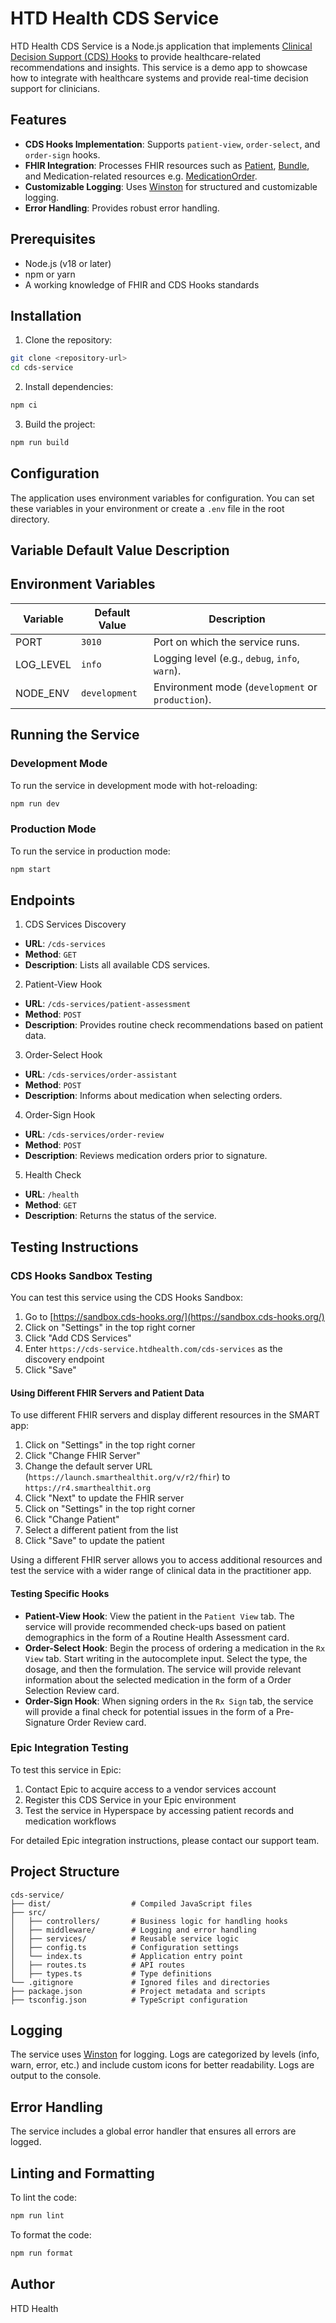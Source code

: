 # HTD Health CDS Service

HTD Health CDS Service is a Node.js application that implements [Clinical Decision Support (CDS) Hooks](https://cds-hooks.org/) to provide healthcare-related recommendations and insights. This service is a demo app to showcase how to integrate with healthcare systems and provide real-time decision support for clinicians.

## Features

- **CDS Hooks Implementation**: Supports `patient-view`, `order-select`, and `order-sign` hooks.
- **FHIR Integration**: Processes FHIR resources such as [Patient](https://hl7.org/fhir/R4/patient.html), [Bundle](https://hl7.org/fhir/R4/bundle.html), and Medication-related resources e.g. [MedicationOrder](https://www.hl7.org/fhir/DSTU2/medicationorder.html).
- **Customizable Logging**: Uses [Winston](https://github.com/winstonjs/winston) for structured and customizable logging.
- **Error Handling**: Provides robust error handling.

## Prerequisites

- Node.js (v18 or later)
- npm or yarn
- A working knowledge of FHIR and CDS Hooks standards

## Installation

1. Clone the repository:

```bash
git clone <repository-url>
cd cds-service
```

2. Install dependencies:

```bash
npm ci
```

3. Build the project:

```bash
npm run build
```

## Configuration

The application uses environment variables for configuration. You can set these variables in your environment or create a `.env` file in the root directory.

## Variable Default Value Description

## Environment Variables

| Variable  | Default Value | Description                                       |
| --------- | ------------- | ------------------------------------------------- |
| PORT      | `3010`        | Port on which the service runs.                   |
| LOG_LEVEL | `info`        | Logging level (e.g., `debug`, `info`, `warn`).    |
| NODE_ENV  | `development` | Environment mode (`development` or `production`). |

## Running the Service

### Development Mode

To run the service in development mode with hot-reloading:

```bash
npm run dev
```

### Production Mode

To run the service in production mode:

```bash
npm start
```

## Endpoints

1. CDS Services Discovery

- **URL**: `/cds-services`
- **Method**: `GET`
- **Description**: Lists all available CDS services.

2. Patient-View Hook

- **URL**: `/cds-services/patient-assessment`
- **Method**: `POST`
- **Description**: Provides routine check recommendations based on patient data.

3. Order-Select Hook

- **URL**: `/cds-services/order-assistant`
- **Method**: `POST`
- **Description**: Informs about medication when selecting orders.

4. Order-Sign Hook

- **URL**: `/cds-services/order-review`
- **Method**: `POST`
- **Description**: Reviews medication orders prior to signature.

5. Health Check

- **URL**: `/health`
- **Method**: `GET`
- **Description**: Returns the status of the service.

## Testing Instructions

### CDS Hooks Sandbox Testing

You can test this service using the CDS Hooks Sandbox:

1. Go to [https://sandbox.cds-hooks.org/](https://sandbox.cds-hooks.org/)
2. Click on "Settings" in the top right corner
3. Click "Add CDS Services"
4. Enter `https://cds-service.htdhealth.com/cds-services` as the discovery endpoint
5. Click "Save"

#### Using Different FHIR Servers and Patient Data

To use different FHIR servers and display different resources in the SMART app:

1. Click on "Settings" in the top right corner
2. Click "Change FHIR Server"
3. Change the default server URL (`https://launch.smarthealthit.org/v/r2/fhir`) to `https://r4.smarthealthit.org`
4. Click "Next" to update the FHIR server
5. Click on "Settings" in the top right corner
6. Click "Change Patient"
7. Select a different patient from the list
8. Click "Save" to update the patient

Using a different FHIR server allows you to access additional resources and test the service with a wider range of clinical data in the practitioner app.

#### Testing Specific Hooks

- **Patient-View Hook**: View the patient in the `Patient View` tab. The service will provide recommended check-ups based on patient demographics in the form of a Routine Health Assessment card.
- **Order-Select Hook**: Begin the process of ordering a medication in the `Rx View` tab. Start writing in the autocomplete input. Select the type, the dosage, and then the formulation. The service will provide relevant information about the selected medication in the form of a Order Selection Review card.
- **Order-Sign Hook**: When signing orders in the `Rx Sign` tab, the service will provide a final check for potential issues in the form of a Pre-Signature Order Review card.

### Epic Integration Testing

To test this service in Epic:

1. Contact Epic to acquire access to a vendor services account
2. Register this CDS Service in your Epic environment
3. Test the service in Hyperspace by accessing patient records and medication workflows

For detailed Epic integration instructions, please contact our support team.

## Project Structure

```
cds-service/
├── dist/                  # Compiled JavaScript files
├── src/
│   ├── controllers/       # Business logic for handling hooks
│   ├── middleware/        # Logging and error handling
│   ├── services/          # Reusable service logic
│   ├── config.ts          # Configuration settings
│   └── index.ts           # Application entry point
│   ├── routes.ts          # API routes
│   ├── types.ts           # Type definitions
└── .gitignore             # Ignored files and directories
├── package.json           # Project metadata and scripts
├── tsconfig.json          # TypeScript configuration
```

## Logging

The service uses [Winston](https://github.com/winstonjs/winston) for logging. Logs are categorized by levels (info, warn, error, etc.) and include custom icons for better readability. Logs are output to the console.

## Error Handling

The service includes a global error handler that ensures all errors are logged.

## Linting and Formatting

To lint the code:

```bash
npm run lint
```

To format the code:

```bash
npm run format
```

## Author

HTD Health
